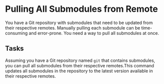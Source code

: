 # Pulling All Submodules from Remote

You have a Git repository with submodules that need to be updated from their respective remotes. Manually pulling each submodule can be time-consuming and error-prone. You need a way to pull all submodules at once.

## Tasks

Assuming you have a Git repository named `git` that contains submodules, you can pull all submodules from their respective remotes.This command updates all submodules in the repository to the latest version available in their respective remotes.
